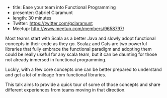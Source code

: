 * title: Ease your team into Functional Programming
* presenter: Gabriel Claramunt 
* length: 30 minutes
* Twitter: https://twitter.com/gclaramunt    
* Meetup: http://www.meetup.com/members/9658797/

Most teams start with Scala as a better Java and slowly adopt functional concepts in their code as they go. Scalaz and Cats are two powerful libraries that fully embrace the functional paradigm and adopting them could be really useful for any scala team, but it can be daunting for those not already inmersed in functional programming.

Luckly, with a few core concepts one can be better prepared to understand and get a lot of mileage from functional libraries. 

This talk aims to provide a quick tour of some of those concepts and share different experiences from teams moving in that direction.
